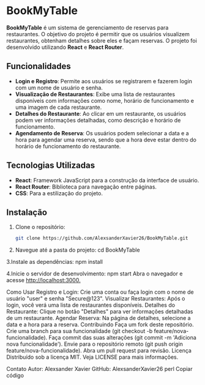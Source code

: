 # BookMyTable

**BookMyTable** é um sistema de gerenciamento de reservas para restaurantes. O objetivo do projeto é permitir que os usuários visualizem restaurantes, obtenham detalhes sobre eles e façam reservas. O projeto foi desenvolvido utilizando **React** e **React Router**.

## Funcionalidades

- **Login e Registro**: Permite aos usuários se registrarem e fazerem login com um nome de usuário e senha.
- **Visualização de Restaurantes**: Exibe uma lista de restaurantes disponíveis com informações como nome, horário de funcionamento e uma imagem de cada restaurante.
- **Detalhes do Restaurante**: Ao clicar em um restaurante, os usuários podem ver informações detalhadas, como descrição e horário de funcionamento.
- **Agendamento de Reserva**: Os usuários podem selecionar a data e a hora para agendar uma reserva, sendo que a hora deve estar dentro do horário de funcionamento do restaurante.

## Tecnologias Utilizadas

- **React**: Framework JavaScript para a construção da interface de usuário.
- **React Router**: Biblioteca para navegação entre páginas.
- **CSS**: Para a estilização do projeto.

## Instalação

1. Clone o repositório:

   ```bash
   git clone https://github.com/AlexsanderXavier26/BookMyTable.git
2. Navegue até a pasta do projeto:
cd BookMyTable

3.Instale as dependências:
npm install

4.Inicie o servidor de desenvolvimento:
npm start
Abra o navegador e acesse [http://localhost:3000.](https://p4xy77-3000.csb.app/)

Como Usar
Registro e Login: Crie uma conta ou faça login com o nome de usuário "user" e senha "Secure@123".
Visualizar Restaurantes: Após o login, você verá uma lista de restaurantes disponíveis.
Detalhes do Restaurante: Clique no botão "Detalhes" para ver informações detalhadas de um restaurante.
Agendar Reserva: Na página de detalhes, selecione a data e a hora para a reserva.
Contribuindo
Faça um fork deste repositório.
Crie uma branch para sua funcionalidade (git checkout -b feature/nova-funcionalidade).
Faça commit das suas alterações (git commit -m 'Adiciona nova funcionalidade').
Envie para o repositório remoto (git push origin feature/nova-funcionalidade).
Abra um pull request para revisão.
Licença
Distribuído sob a licença MIT. Veja LICENSE para mais informações.

Contato
Autor: Alexsander Xavier
GitHub: AlexsanderXavier26
perl
Copiar código
